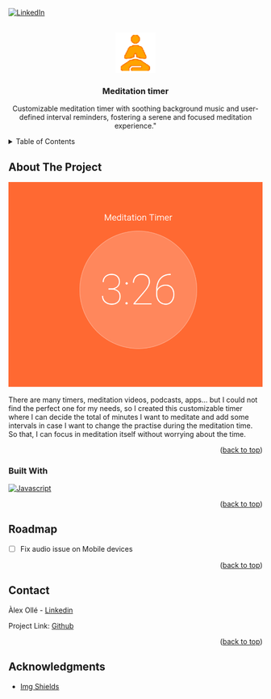 <a name="readme-top"></a>

[![LinkedIn][linkedin-shield]][linkedin-url]

<!-- PROJECT LOGO -->
<br />
<div align="center">
  <a href="https://github.com/alex-olle/timer">
    <img src="static/logo192.png" alt="Logo" width="80" height="80">
  </a>

  <h3 align="center">Meditation timer</h3>

  <p align="center">
    Customizable meditation timer with soothing background music and user-defined interval reminders, fostering a serene and focused meditation experience."
  </p>
</div>

<!-- TABLE OF CONTENTS -->
<details>
  <summary>Table of Contents</summary>
  <ol>
    <li>
      <a href="#about-the-project">About The Project</a>
      <ul>
        <li><a href="#built-with">Built With</a></li>
      </ul>
    </li>
    <li><a href="#roadmap">Roadmap</a></li>
    <li><a href="#contact">Contact</a></li>
  </ol>
</details>

<!-- ABOUT THE PROJECT -->

## About The Project

[![Product Name Screen Shot][product-screenshot]](https://example.com)

There are many timers, meditation videos, podcasts, apps... but I could not find the perfect one for my needs, so I created this customizable timer where I can decide the total of minutes I want to meditate and add some intervals in case I want to change the practise during the meditation time. So that, I can focus in meditation itself without worrying about the time.

<p align="right">(<a href="#readme-top">back to top</a>)</p>

### Built With

[![Javascript][javascript-shield]][javascript-url]

<p align="right">(<a href="#readme-top">back to top</a>)</p>

<!-- ROADMAP -->

## Roadmap

- [ ] Fix audio issue on Mobile devices

<p align="right">(<a href="#readme-top">back to top</a>)</p>

<!-- CONTACT -->

## Contact

Àlex Ollé - [Linkedin](https://www.linkedin.com/in/alejandro-olle-ramos/)

Project Link: [Github](https://github.com/alex-olle/timer)

<p align="right">(<a href="#readme-top">back to top</a>)</p>

<!-- ACKNOWLEDGMENTS -->

## Acknowledgments

* [Img Shields](https://shields.io)

<!-- MARKDOWN LINKS & IMAGES -->
<!-- https://www.markdownguide.org/basic-syntax/#reference-style-links -->

[javascript-shield]: https://img.shields.io/badge/JavaScript-F7DF1E?style=for-the-badge&logo=JavaScript&logoColor=black
[javascript-url]: https://www.javascript.com/
[linkedin-shield]: https://img.shields.io/badge/-LinkedIn-black.svg?style=for-the-badge&logo=linkedin&colorB=555
[linkedin-url]: https://www.linkedin.com/in/alejandro-olle-ramos/
[product-screenshot]: static/screenshot.png
